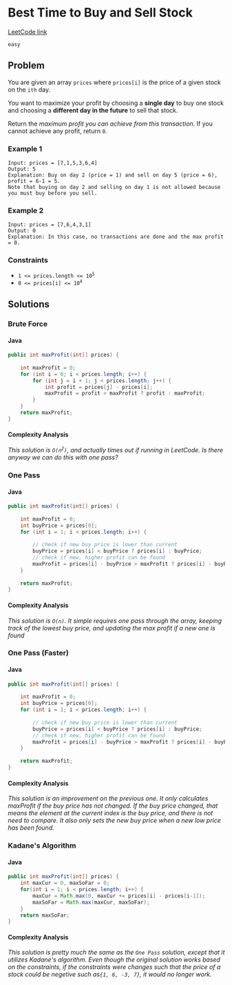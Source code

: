# Best Time to Buy and Sell Stock

[LeetCode link](https://leetcode.com/problems/best-time-to-buy-and-sell-stock/)

`easy`

## **Problem**

You are given an array `prices` where `prices[i]` is the price of a given stock on the `ith` day.

You want to maximize your profit by choosing a **single day** to buy one stock and choosing a **different day in the future** to sell that stock.

Return the *maximum profit you can achieve from this transaction*. If you cannot achieve any profit, return `0`.

### **Example 1**

```
Input: prices = [7,1,5,3,6,4]
Output: 5
Explanation: Buy on day 2 (price = 1) and sell on day 5 (price = 6), profit = 6-1 = 5.
Note that buying on day 2 and selling on day 1 is not allowed because you must buy before you sell.
```

### **Example 2**
```
Input: prices = [7,6,4,3,1]
Output: 0
Explanation: In this case, no transactions are done and the max profit = 0.
```

### **Constraints**

- <code>1 <= prices.length <= 10<sup>5</sup></code>
- <code>0 <= prices[i] <= 10<sup>4</sup></code>


## **Solutions**

### **Brute Force**

#### Java


```java
public int maxProfit(int[] prices) {
    
    int maxProfit = 0;
    for (int i = 0; i < prices.length; i++) {
        for (int j = i + 1; j < prices.length; j++) {
            int profit = prices[j] - prices[i];
            maxProfit = profit > maxProfit ? profit : maxProfit;
        }
    }
    return maxProfit;
}
```

#### **Complexity Analysis**

*This solution is <code>O(n<sup>2</sup>)</code>, and actually times out if running in LeetCode. Is there anyway we can do this with one pass?*

### **One Pass**

#### Java
```java
public int maxProfit(int[] prices) {
    
    int maxProfit = 0;     
    int buyPrice = prices[0];
    for (int i = 1; i < prices.length; i++) {
        
        // check if new buy price is lower than current
        buyPrice = prices[i] < buyPrice ? prices[i] : buyPrice;
        // check if new, higher profit can be found
        maxProfit = prices[i] - buyPrice > maxProfit ? prices[i] - buyPrice : maxProfit;
    }
    
    return maxProfit;
}
```
#### **Complexity Analysis**

*This solution is `O(n)`. It simple requires one pass through the array, keeping track of the lowest buy price, and updating the max profit if a new one is found*

### **One Pass (Faster)**

#### Java
```java
public int maxProfit(int[] prices) {
    
    int maxProfit = 0;     
    int buyPrice = prices[0];
    for (int i = 1; i < prices.length; i++) {
        
        // check if new buy price is lower than current
        buyPrice = prices[i] < buyPrice ? prices[i] : buyPrice;
        // check if new, higher profit can be found
        maxProfit = prices[i] - buyPrice > maxProfit ? prices[i] - buyPrice : maxProfit;
    }
    
    return maxProfit;
}
```
#### **Complexity Analysis**

*This solution is an improvement on the previous one. It only calculates maxProfit if the buy price has not changed. If the buy price changed, that means the element at the current index is the buy price, and there is not need to compare. It also only sets the new buy price when a new low price has been found.*

### **Kadane's Algorithm**

#### Java
```java
public int maxProfit(int[] prices) {
    int maxCur = 0, maxSoFar = 0;
    for(int i = 1; i < prices.length; i++) {
        maxCur = Math.max(0, maxCur += prices[i] - prices[i-1]);
        maxSoFar = Math.max(maxCur, maxSoFar);
    }
    return maxSoFar;
}
```
#### **Complexity Analysis**

*This solution is pretty much the same as the `One Pass` solution, except that it utilizes Kadane's algorithm. Even though the original solution works based on the constraints, if the constraints were changes such that the price of a stock could be negetive such as`{1, 6, -3, 7}`, it would no longer work.*


